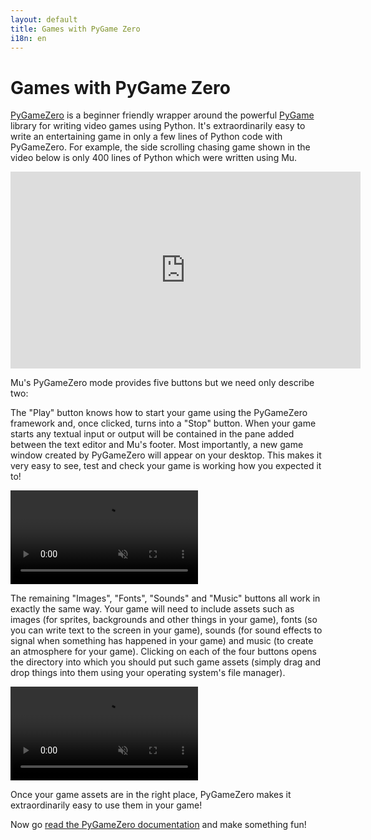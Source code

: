 ```yaml
---
layout: default
title: Games with PyGame Zero 
i18n: en
---
```


# Games with PyGame Zero

[PyGameZero](https://pygame-zero.readthedocs.io/en/stable/) is a beginner
friendly wrapper around the powerful [PyGame](http://pygame.org/)
library for writing video games using Python. It's extraordinarily easy to
write an entertaining game in only a few lines of Python code with PyGameZero.
For example, the side scrolling chasing game shown in the video below is only
400 lines of Python which were written using Mu.

<div class="embed-responsive embed-responsive-16by9">
<iframe width="560" height="315" src="https://www.youtube-nocookie.com/embed/N29pWtNhpqY?rel=0" frameborder="0" allow="autoplay; encrypted-media" allowfullscreen></iframe>
</div>

Mu's PyGameZero mode provides five buttons but we need only describe two:

The "Play" button knows how to start your game using the PyGameZero framework
and, once clicked, turns into a "Stop" button. When your game starts any
textual input or output will be contained in the pane added between the
text editor and Mu's footer. Most importantly, a new game window created by
PyGameZero will appear on your desktop. This makes it very easy to see, test
and check your game is working how you expected it to!

<div class="row">
  <video autoplay loop muted playsinline><source src="/img/en/tutorials/pgzero_play.mp4" type="video/mp4" alt="PyGameZero play" class="img-responsive center-block img-rounded movie"></video>
  <br/>
</div>

The remaining "Images", "Fonts", "Sounds" and "Music" buttons all work in
exactly the same way. Your game will need to include assets such as images (for
sprites, backgrounds and other things in your game), fonts (so you can write
text to the screen in your game), sounds (for sound effects to signal when
something has happened in your game) and music (to create an atmosphere for
your game). Clicking on each of the four buttons opens the directory into which
you should put such game assets (simply drag and drop things into them using
your operating system's file manager).

<div class="row">
  <video autoplay loop muted playsinline><source src="/img/en/tutorials/pgzero_images.mp4" type="video/mp4" alt="PyGameZero images" class="img-responsive center-block img-rounded movie"></video>
  <br/>
</div>

Once your game assets are in the right place, PyGameZero makes it
extraordinarily easy to use them in your game!

Now go [read the PyGameZero documentation](https://pygame-zero.readthedocs.io/en/stable/) and make something fun!
